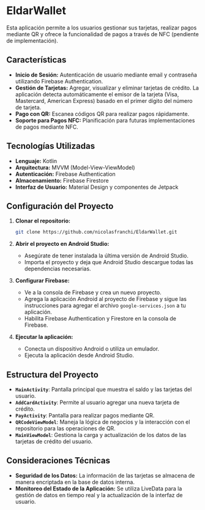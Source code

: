 # EldarWallet

Esta aplicación permite a los usuarios gestionar sus tarjetas, realizar pagos mediante QR y ofrece la funcionalidad de pagos a través de NFC (pendiente de implementación).

## Características

- **Inicio de Sesión:** Autenticación de usuario mediante email y contraseña utilizando Firebase Authentication.
- **Gestión de Tarjetas:** Agregar, visualizar y eliminar tarjetas de crédito. La aplicación detecta automáticamente el emisor de la tarjeta (Visa, Mastercard, American Express) basado en el primer dígito del número de tarjeta.
- **Pago con QR:** Escanea códigos QR para realizar pagos rápidamente.
- **Soporte para Pagos NFC:** Planificación para futuras implementaciones de pagos mediante NFC.

## Tecnologías Utilizadas

- **Lenguaje:** Kotlin
- **Arquitectura:** MVVM (Model-View-ViewModel)
- **Autenticación:** Firebase Authentication
- **Almacenamiento:** Firebase Firestore
- **Interfaz de Usuario:** Material Design y componentes de Jetpack

## Configuración del Proyecto

1. **Clonar el repositorio:**
   ```bash
   git clone https://github.com/nicolasfranchi/EldarWallet.git
   ```
   
2. **Abrir el proyecto en Android Studio:** 
   - Asegúrate de tener instalada la última versión de Android Studio.
   - Importa el proyecto y deja que Android Studio descargue todas las dependencias necesarias.

3. **Configurar Firebase:**
   - Ve a la consola de Firebase y crea un nuevo proyecto.
   - Agrega la aplicación Android al proyecto de Firebase y sigue las instrucciones para agregar el archivo `google-services.json` a tu aplicación.
   - Habilita Firebase Authentication y Firestore en la consola de Firebase.

4. **Ejecutar la aplicación:**
   - Conecta un dispositivo Android o utiliza un emulador.
   - Ejecuta la aplicación desde Android Studio.

## Estructura del Proyecto

- **`MainActivity`**: Pantalla principal que muestra el saldo y las tarjetas del usuario.
- **`AddCardActivity`**: Permite al usuario agregar una nueva tarjeta de crédito.
- **`PayActivity`**: Pantalla para realizar pagos mediante QR.
- **`QRCodeViewModel`**: Maneja la lógica de negocios y la interacción con el repositorio para las operaciones de QR.
- **`MainViewModel`**: Gestiona la carga y actualización de los datos de las tarjetas de crédito del usuario.

## Consideraciones Técnicas

- **Seguridad de los Datos:** La información de las tarjetas se almacena de manera encriptada en la base de datos interna.
- **Monitoreo del Estado de la Aplicación:** Se utiliza LiveData para la gestión de datos en tiempo real y la actualización de la interfaz de usuario.
